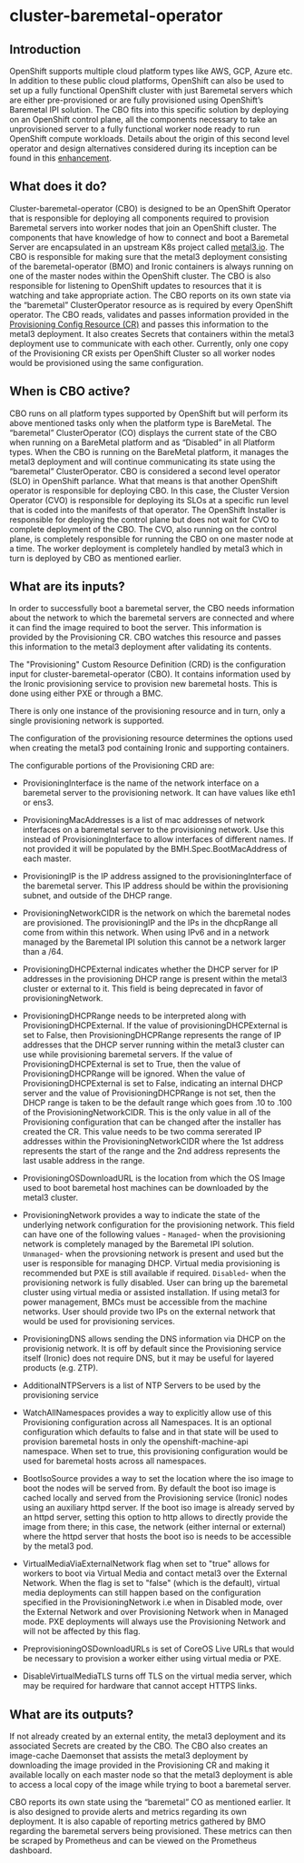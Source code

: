 # cluster-baremetal-operator

## Introduction

OpenShift supports multiple cloud platform types like AWS, GCP, Azure etc. In addition to these public cloud platforms, OpenShift can also be used to
set up a fully functional OpenShift cluster with just Baremetal servers which are either pre-provisioned or are fully provisioned using OpenShift’s
Baremetal IPI solution.
The CBO fits into this specific solution by deploying on an OpenShift control plane, all the components necessary to take an unprovisioned server to
a fully functional worker node ready to run OpenShift compute workloads. Details about the origin of this second level operator and design
alternatives considered during its inception can be found in this [enhancement](https://github.com/openshift/enhancements/blob/master/enhancements/baremetal/an-slo-for-baremetal.md).

## What does it do?

Cluster-baremetal-operator (CBO) is designed to be an OpenShift Operator that is responsible for deploying all components required to provision
Baremetal servers into worker nodes that join an OpenShift cluster.
The components that have knowledge of how to connect and boot a Baremetal Server are encapsulated in an upstream K8s project called [metal3.io](http://metal3.io/). The CBO is responsible for making sure that the metal3 deployment consisting of the baremetal-operator (BMO) and Ironic containers is
always running on one of the master nodes within the OpenShift cluster.
The CBO is also responsible for listening to OpenShift updates to resources that it is watching and take appropriate action. The CBO reports on its
own state via the “baremetal” ClusterOperator resource as is required by every OpenShift operator.
The CBO reads, validates and passes information provided in the [Provisioning Config Resource (CR)](https://github.com/openshift/cluster-baremetal-operator/blob/master/config/crd/bases/metal3.io_provisionings.yaml) and passes this information to the metal3 deployment. It also creates Secrets that
containers within the metal3 deployment use to communicate with each other. Currently, only one copy of the Provisioning CR exists per OpenShift
Cluster so all worker nodes would be provisioned using the same configuration.


## When is CBO active?

CBO runs on all platform types supported by OpenShift but will perform its above mentioned tasks only when the platform type is BareMetal. The
“baremetal” ClusterOperator (CO) displays the current state of the CBO when running on a BareMetal platform and as “Disabled” in all Platform types.
When the CBO is running on the BareMetal platform, it manages the metal3 deployment and will continue communicating its state using the “baremetal”
ClusterOperator.
CBO is considered a second level operator (SLO) in OpenShift parlance. What that means is that another OpenShift operator is responsible for
deploying CBO. In this case, the Cluster Version Operator (CVO) is responsible for deploying its SLOs at a specific run level that is coded into the
manifests of that operator.
The OpenShift Installer is responsible for deploying the control plane but does not wait for CVO to complete deployment of the CBO. The CVO, also
running on the control plane, is completely responsible for running the CBO on one master node at a time. The worker deployment is completely handled
by metal3 which in turn is deployed by CBO as mentioned earlier.

## What are its inputs?

In order to successfully boot a baremetal server, the CBO needs information about the network to which the baremetal servers are connected and where
it can find the image required to boot the server.
This information is provided by the Provisioning CR. CBO watches this resource and passes this information to the metal3 deployment after validating
its contents.

The "Provisioning" Custom Resource Definition (CRD) is the configuration input for cluster-baremetal-operator (CBO).  It contains information used by
the Ironic provisioning service to provision new baremetal hosts.  This is done using either PXE or through a BMC.

There is only one instance of the provisioning resource and in turn, only a single provisioning network is supported.

The configuration of the provisioning resource determines the options used when creating the metal3 pod containing Ironic and supporting containers.

The configurable portions of the Provisioning CRD are:

- ProvisioningInterface is the name of the network interface
on a baremetal server to the provisioning network. It can
have values like eth1 or ens3.

- ProvisioningMacAddresses is a list of mac addresses of network interfaces
on a baremetal server to the provisioning network.
Use this instead of ProvisioningInterface to allow interfaces of different
names. If not provided it will be populated by the BMH.Spec.BootMacAddress
of each master.

- ProvisioningIP is the IP address assigned to the
provisioningInterface of the baremetal server. This IP
address should be within the provisioning subnet, and
outside of the DHCP range.

- ProvisioningNetworkCIDR is the network on which the
baremetal nodes are provisioned. The provisioningIP and the
IPs in the dhcpRange all come from within this network. When using IPv6
and in a network managed by the Baremetal IPI solution this cannot be a
network larger than a /64.

- ProvisioningDHCPExternal indicates whether the DHCP server
for IP addresses in the provisioning DHCP range is present
within the metal3 cluster or external to it. This field is being
deprecated in favor of provisioningNetwork.

- ProvisioningDHCPRange needs to be interpreted along with
ProvisioningDHCPExternal. If the value of
provisioningDHCPExternal is set to False, then
ProvisioningDHCPRange represents the range of IP addresses
that the DHCP server running within the metal3 cluster can
use while provisioning baremetal servers. If the value of
ProvisioningDHCPExternal is set to True, then the value of
ProvisioningDHCPRange will be ignored. When the value of
ProvisioningDHCPExternal is set to False, indicating an
internal DHCP server and the value of ProvisioningDHCPRange
is not set, then the DHCP range is taken to be the default
range which goes from .10 to .100 of the
ProvisioningNetworkCIDR. This is the only value in all of
the Provisioning configuration that can be changed after
the installer has created the CR. This value needs to be
two comma sererated IP addresses within the
ProvisioningNetworkCIDR where the 1st address represents
the start of the range and the 2nd address represents the
last usable address in the  range.

- ProvisioningOSDownloadURL is the location from which the OS
Image used to boot baremetal host machines can be downloaded
by the metal3 cluster.

- ProvisioningNetwork provides a way to indicate the state of the
underlying network configuration for the provisioning network.
This field can have one of the following values -
`Managed`- when the provisioning network is completely managed by
the Baremetal IPI solution.
`Unmanaged`- when the provsioning network is present and used but
the user is responsible for managing DHCP. Virtual media provisioning
is recommended but PXE is still available if required.
`Disabled`- when the provisioning network is fully disabled. User can
bring up the baremetal cluster using virtual media or assisted
installation. If using metal3 for power management, BMCs must be
accessible from the machine networks. User should provide two IPs on
the external network that would be used for provisioning services.

- ProvisioningDNS allows sending the DNS information via DHCP on the
provisionig network. It is off by default since the Provisioning
service itself (Ironic) does not require DNS, but it may be useful
for layered products (e.g. ZTP).

- AdditionalNTPServers is a list of NTP Servers to be used by the
provisioning service

- WatchAllNamespaces provides a way to explicitly allow use of this
Provisioning configuration across all Namespaces. It is an
optional configuration which defaults to false and in that state
will be used to provision baremetal hosts in only the
openshift-machine-api namespace. When set to true, this provisioning
configuration would be used for baremetal hosts across all namespaces.

- BootIsoSource provides a way to set the location where the iso image
to boot the nodes will be served from.
By default the boot iso image is cached locally and served from
the Provisioning service (Ironic) nodes using an auxiliary httpd server.
If the boot iso image is already served by an httpd server, setting
this option to http allows to directly provide the image from there;
in this case, the network (either internal or external) where the
httpd server that hosts the boot iso is needs to be accessible
by the metal3 pod.

- VirtualMediaViaExternalNetwork flag when set to "true" allows for workers
to boot via Virtual Media and contact metal3 over the External Network.
When the flag is set to "false" (which is the default), virtual media
deployments can still happen based on the configuration specified in the
ProvisioningNetwork i.e when in Disabled mode, over the External Network
and over Provisioning Network when in Managed mode.
PXE deployments will always use the Provisioning Network and will not be
affected by this flag.

- PreprovisioningOSDownloadURLs is set of CoreOS Live URLs that would be necessary to provision a worker
either using virtual media or PXE.

- DisableVirtualMediaTLS turns off TLS on the virtual media server,
which may be required for hardware that cannot accept HTTPS links.


## What are its outputs?

If not already created by an external entity, the metal3 deployment and its associated Secrets are created by the CBO. The CBO also creates an
image-cache Daemonset that assists the metal3 deployment by downloading the image provided in the Provisioning CR and making it available locally on
each master node so that the metal3 deployment is able to access a local copy of the image while trying to boot a baremetal server.

CBO reports its own state using the “baremetal” CO as mentioned earlier. It is also designed to provide alerts and metrics regarding its own
deployment. It is also capable of reporting metrics gathered by BMO regarding the baremetal servers being provisioned. These metrics can then be
scraped by Prometheus and can be viewed on the Prometheus dashboard.
